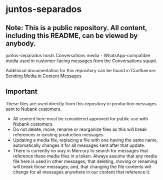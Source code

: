 # juntos-separados

## Note: This is a public repository. All content, including this README, can be viewed by anybody.

juntos-separados hosts Conversations media - WhatsApp-compatible media used in customer-facing messages from the Conversations squad.

Additional documentation for this repository can be found in Confluence: [Sending Media in Content Messages](https://nubank.atlassian.net/wiki/spaces/NuPI/pages/262490194514/Sending+Media+in+Content+Messages)

## Important

These files are used directly from this repository in production messages sent to Nubank customers.

* All content here must be considered approved for public use with Nubank customers.
* Do not delete, move, rename or reorganize files as this will break references in existing production messages.
* Updating a media file, replacing a file with one having the same name, automatically changes it for all messages sent after that update.
* There is currently no way in Mercury to search for messages that reference these media files in a token. Always assume that any media file here is used in other messages; that deleting, moving or renaming will break those messages; and, that changing the file contents will change for all messages anywhere in our content that reference it.
